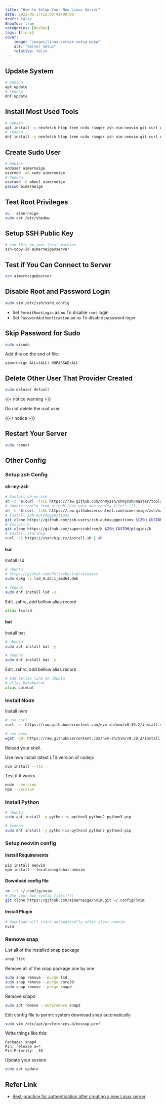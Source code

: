 ```yaml
---
title: "How to Setup Your New Linux Server"
date: 2022-05-17T22:09:41+08:00
draft: false
ShowToc: true
categories: [DevOps]
tags: [linux]
cover:
    image: "images/linux-server-setup.webp"
    alt: "Server Setup"
    relative: false
---
```


## Update System

```bash
# Debian
apt update
# Fedora
dnf update
```

## Install Most Used Tools

```bash
# Debain
apt install -y neofetch htop tree ncdu ranger zsh vim neovim git curl wget net-tools
# Fedora
dnf install -y neofetch htop tree ncdu ranger zsh vim neovim git curl wget util-linux-user
```

## Create Sudo User

```bash
# Debian
adduser aimerneige
usermod -aG sudo aimerneige
# Fedora
useradd -G wheel aimerneige
passwd aimerneige
```

## Test Root Privileges

```bash
su - aimerneige
sudo cat /etc/shadow
```

## Setup SSH Public Key

```bash
# run this on your local machine
ssh-copy-id aimerneige@server
```

## Test if You Can Connect to Server

```bash
ssh aimerneige@server
```

## Disable Root and Password Login

```bash
sudo vim /etc/ssh/sshd_config
```

- Set `PermitRootLogin` as `no` To disable `root` login
- Set `PasswordAuthentication` ad `no` To disable password login

## Skip Password for Sudo

```bash
sudo visudo
```

Add this on the end of file:

```
aimerneige ALL=(ALL) NOPASSWD:ALL
```

## Delete Other User That Provider Created

```bash
sudo deluser default
```

{{< notice warning >}}

Do not delete the root user.

{{</ notice >}}

## Restart Your Server

```bash
sudo reboot
```

## Other Config

### Setup zsh Config

#### oh-my-zsh

```bash
# Install oh-my-zsh
sh -c "$(curl -fsSL https://raw.github.com/ohmyzsh/ohmyzsh/master/tools/install.sh)"
# Update config from github (Use your own config file!!!!!)
sh -c "$(curl -fsSL https://raw.githubusercontent.com/aimerneige/zsh/master/install.sh)"
# Install zsh-autosuggestions
git clone https://github.com/zsh-users/zsh-autosuggestions ${ZSH_CUSTOM:-~/.oh-my-zsh/custom}/plugins/zsh-autosuggestions
# Install k
git clone https://github.com/supercrabtree/k $ZSH_CUSTOM/plugins/k
# Install starship
curl -sS https://starship.rs/install.sh | sh
```

#### lsd

Install lsd

```bash
# ubuntu
# https://github.com/Peltoche/lsd/releases
sudo dpkg -i lsd_0.23.1_amd64.deb

# fedora
sudo dnf install lsd -y
```

Edit .zshrc, add bellow alias record

```bash
alias ls=lsd
```

#### bat

Install bat

```bash
# ubuntu
sudo apt install bat -y

# fedora
sudo dnf install bat -y
```

Edit .zshrc, add bellow alias record

```bash
# add bellow line on ubuntu
# alias bat=batcat
alias cat=bat
```

### Install Node

Install nvm

```bash
# use curl
curl -o- https://raw.githubusercontent.com/nvm-sh/nvm/v0.39.2/install.sh | bash

# use bash
wget -qO- https://raw.githubusercontent.com/nvm-sh/nvm/v0.39.2/install.sh | bash
```

Reload your shell.

Use nvm Install latest LTS version of nodejs

```bash
nvm install --lts
```

Test if it works

```bash
node --version
npm --version
```

### Install Python

```bash
# ubuntu
sudo apt install -y python-is-python3 python2 python3-pip

# fedora
sudo dnf install -y python-is-python3 python2 python3-pip
```

### Setup neovim config

#### Install Requirements

```
pip install neovim
npm install --location=global neovim
```

#### Download config file

```bash
rm -rf ~/.config/nvim
# Use your own config file!!!!!
git clone https://github.com/aimerneige/nvim.git ~/.config/nvim
```

#### Install Plugin

```bash
# download will start automatically after start neovim
nvim
```

### Remove snap

List all of the installed snap package

```bash
snap list
```

Remove all of the snap package one by one

```bash
sudo snap remove --purge lxd
sudo snap remove --purge core20
sudo snap remove --purge snapd
```

Remove snapd

```bash
sudo apt remove --autoremove snapd
```

Edit config file to permit system download snap automatically

```bash
sudo vim /etc/apt/preferences.d/nosnap.pref
```

Write things like this:

```pref
Package: snapd
Pin: release a=*
Pin-Priority: -10
```

Update your system

```bash
sudo apt update
```

## Refer Link

- [Best-practice for authentication after creating a new Linux server](https://anduin.aiursoft.com/post/2020/7/26/bestpractice-for-authentication-after-creating-a-new-linux-server)
